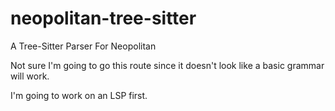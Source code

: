 # neopolitan-tree-sitter

A Tree-Sitter Parser For Neopolitan

Not sure I'm going to go this route
since it doesn't look like a basic
grammar will work. 

I'm going to work on an LSP first. 

